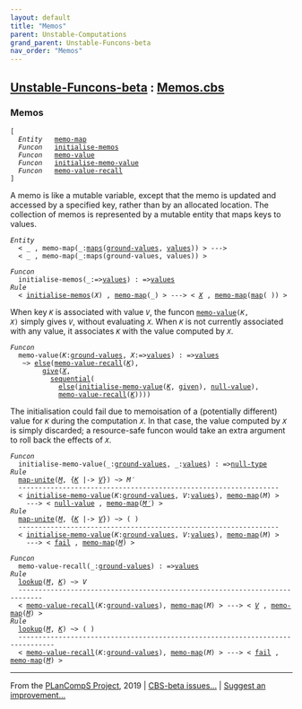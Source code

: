```yaml
---
layout: default
title: "Memos"
parent: Unstable-Computations
grand_parent: Unstable-Funcons-beta
nav_order: "Memos"
---
```


[Unstable-Funcons-beta] : [Memos.cbs]
-----------------------------

### Memos
<div class="highlighter-rouge"><pre class="highlight"><code>[
  <i class="keyword">Entity</i>   <span class="name"><a href="#Name_memo-map">memo-map</a></span>
  <i class="keyword">Funcon</i>   <span class="name"><a href="#Name_initialise-memos">initialise-memos</a></span>
  <i class="keyword">Funcon</i>   <span class="name"><a href="#Name_memo-value">memo-value</a></span>
  <i class="keyword">Funcon</i>   <span class="name"><a href="#Name_initialise-memo-value">initialise-memo-value</a></span>
  <i class="keyword">Funcon</i>   <span class="name"><a href="#Name_memo-value-recall">memo-value-recall</a></span>
]</code></pre></div>


A memo is like a mutable variable, except that the memo is updated and
accessed by a specified key, rather than by an allocated location. The
collection of memos is represented by a mutable entity that maps keys
to values.

<div class="highlighter-rouge"><pre class="highlight"><code><i class="keyword">Entity</i> 
  < _ , <span class="ent-name"><span id="Name_memo-map">memo-map</span></span>(_:<span class="name"><a href="../../../../../../Funcons-beta/Values/Composite/Maps/index.html#Name_maps">maps</a></span>(<span class="name"><a href="../../../../../../Funcons-beta/Values/Value-Types/index.html#Name_ground-values">ground-values</a></span>, <span class="name"><a href="../../../../../../Funcons-beta/Values/Value-Types/index.html#Name_values">values</a></span>)) > --->
  < _ , <span class="ent-name">memo-map</span>(_:<span class="name">maps</span>(<span class="name">ground-values</span>, <span class="name">values</span>)) ></code></pre></div>

<div class="highlighter-rouge"><pre class="highlight"><code><i class="keyword">Funcon</i>
  <span class="name"><span id="Name_initialise-memos">initialise-memos</span></span>(_:=><span class="name"><a href="../../../../../../Funcons-beta/Values/Value-Types/index.html#Name_values">values</a></span>) : =><span class="name"><a href="../../../../../../Funcons-beta/Values/Value-Types/index.html#Name_values">values</a></span>
<i class="keyword">Rule</i>
  < <span class="name"><a href="#Name_initialise-memos">initialise-memos</a></span>(<span id="Variable101_X"><i class="var">X</i></span>) , <span class="ent-name"><a href="#Name_memo-map">memo-map</a></span>(_) > ---> < <a href="#Variable101_X"><i class="var">X</i></a> , <span class="ent-name"><a href="#Name_memo-map">memo-map</a></span>(<span class="name"><a href="../../../../../../Funcons-beta/Values/Composite/Maps/index.html#Name_map">map</a></span>( )) ></code></pre></div>


When key <code><i class="var">K</i></code> is associated with value <code><i class="var">V</i></code>, the funcon <code><span class="name"><a href="#Name_memo-value">memo-value</a></span>(<i class="var">K</i>, <i class="var">X</i>)</code>
simply gives <code><i class="var">V</i></code>, without evaluating <code><i class="var">X</i></code>. When <code><i class="var">K</i></code> is not currently
associated with any value, it associates <code><i class="var">K</i></code> with the value computed
by <code><i class="var">X</i></code>.

<div class="highlighter-rouge"><pre class="highlight"><code><i class="keyword">Funcon</i>
  <span class="name"><span id="Name_memo-value">memo-value</span></span>(<span id="Variable278_K"><i class="var">K</i></span>:<span class="name"><a href="../../../../../../Funcons-beta/Values/Value-Types/index.html#Name_ground-values">ground-values</a></span>, <span id="Variable287_X"><i class="var">X</i></span>:=><span class="name"><a href="../../../../../../Funcons-beta/Values/Value-Types/index.html#Name_values">values</a></span>) : =><span class="name"><a href="../../../../../../Funcons-beta/Values/Value-Types/index.html#Name_values">values</a></span>
   ~> <span class="name"><a href="../../../../../../Funcons-beta/Computations/Abnormal/Failing/index.html#Name_else">else</a></span>(<span class="name"><a href="#Name_memo-value-recall">memo-value-recall</a></span>(<a href="#Variable278_K"><i class="var">K</i></a>),
        <span class="name"><a href="../../../../../../Funcons-beta/Computations/Normal/Giving/index.html#Name_give">give</a></span>(<a href="#Variable287_X"><i class="var">X</i></a>,
          <span class="name"><a href="../../../../../../Funcons-beta/Computations/Normal/Flowing/index.html#Name_sequential">sequential</a></span>(
            <span class="name"><a href="../../../../../../Funcons-beta/Computations/Abnormal/Failing/index.html#Name_else">else</a></span>(<span class="name"><a href="#Name_initialise-memo-value">initialise-memo-value</a></span>(<a href="#Variable278_K"><i class="var">K</i></a>, <span class="name"><a href="../../../../../../Funcons-beta/Computations/Normal/Giving/index.html#Name_given">given</a></span>), <span class="name"><a href="../../../../../../Funcons-beta/Values/Primitive/Null/index.html#Name_null-value">null-value</a></span>),
            <span class="name"><a href="#Name_memo-value-recall">memo-value-recall</a></span>(<a href="#Variable278_K"><i class="var">K</i></a>))))</code></pre></div>


The initialisation could fail due to memoisation of a (potentially
different) value for <code><i class="var">K</i></code> during the computation <code><i class="var">X</i></code>. In that case,
the value computed by <code><i class="var">X</i></code> is simply discarded; a resource-safe
funcon would take an extra argument to roll back the effects of <code><i class="var">X</i></code>.

<div class="highlighter-rouge"><pre class="highlight"><code><i class="keyword">Funcon</i>
  <span class="name"><span id="Name_initialise-memo-value">initialise-memo-value</span></span>(_:<span class="name"><a href="../../../../../../Funcons-beta/Values/Value-Types/index.html#Name_ground-values">ground-values</a></span>, _:<span class="name"><a href="../../../../../../Funcons-beta/Values/Value-Types/index.html#Name_values">values</a></span>) : =><span class="name"><a href="../../../../../../Funcons-beta/Values/Primitive/Null/index.html#Name_null-type">null-type</a></span>
<i class="keyword">Rule</i>
  <span class="name"><a href="../../../../../../Funcons-beta/Values/Composite/Maps/index.html#Name_map-unite">map-unite</a></span>(<a href="#Variable541_M"><i class="var">M</i></a>, {<a href="#Variable517_K"><i class="var">K</i></a> |-> <a href="#Variable525_V"><i class="var">V</i></a>}) ~> <span id="Variable505_M'"><i class="var">M&prime;</i></span>
  -----------------------------------------------------------------
  < <span class="name"><a href="#Name_initialise-memo-value">initialise-memo-value</a></span>(<span id="Variable517_K"><i class="var">K</i></span>:<span class="name"><a href="../../../../../../Funcons-beta/Values/Value-Types/index.html#Name_ground-values">ground-values</a></span>, <span id="Variable525_V"><i class="var">V</i></span>:<span class="name"><a href="../../../../../../Funcons-beta/Values/Value-Types/index.html#Name_values">values</a></span>), <span class="ent-name"><a href="#Name_memo-map">memo-map</a></span>(<span id="Variable541_M"><i class="var">M</i></span>) >
    ---> < <span class="name"><a href="../../../../../../Funcons-beta/Values/Primitive/Null/index.html#Name_null-value">null-value</a></span> , <span class="ent-name"><a href="#Name_memo-map">memo-map</a></span>(<a href="#Variable505_M'"><i class="var">M&prime;</i></a>) >
<i class="keyword">Rule</i>
  <span class="name"><a href="../../../../../../Funcons-beta/Values/Composite/Maps/index.html#Name_map-unite">map-unite</a></span>(<a href="#Variable643_M"><i class="var">M</i></a>, {<a href="#Variable619_K"><i class="var">K</i></a> |-> <a href="#Variable627_V"><i class="var">V</i></a>}) ~> ( )
  -----------------------------------------------------------------
  < <span class="name"><a href="#Name_initialise-memo-value">initialise-memo-value</a></span>(<span id="Variable619_K"><i class="var">K</i></span>:<span class="name"><a href="../../../../../../Funcons-beta/Values/Value-Types/index.html#Name_ground-values">ground-values</a></span>, <span id="Variable627_V"><i class="var">V</i></span>:<span class="name"><a href="../../../../../../Funcons-beta/Values/Value-Types/index.html#Name_values">values</a></span>), <span class="ent-name"><a href="#Name_memo-map">memo-map</a></span>(<span id="Variable643_M"><i class="var">M</i></span>) >
    ---> < <span class="name"><a href="../../../../../../Funcons-beta/Computations/Abnormal/Failing/index.html#Name_fail">fail</a></span> , <span class="ent-name"><a href="#Name_memo-map">memo-map</a></span>(<a href="#Variable643_M"><i class="var">M</i></a>) ></code></pre></div>

<div class="highlighter-rouge"><pre class="highlight"><code><i class="keyword">Funcon</i>
  <span class="name"><span id="Name_memo-value-recall">memo-value-recall</span></span>(_:<span class="name"><a href="../../../../../../Funcons-beta/Values/Value-Types/index.html#Name_ground-values">ground-values</a></span>) : =><span class="name"><a href="../../../../../../Funcons-beta/Values/Value-Types/index.html#Name_values">values</a></span>
<i class="keyword">Rule</i>
  <span class="name"><a href="../../../../../../Funcons-beta/Values/Composite/Maps/index.html#Name_lookup">lookup</a></span>(<a href="#Variable746_M"><i class="var">M</i></a>, <a href="#Variable731_K"><i class="var">K</i></a>) ~> <span id="Variable719_V"><i class="var">V</i></span>
  ----------------------------------------------------------------------------
  < <span class="name"><a href="#Name_memo-value-recall">memo-value-recall</a></span>(<span id="Variable731_K"><i class="var">K</i></span>:<span class="name"><a href="../../../../../../Funcons-beta/Values/Value-Types/index.html#Name_ground-values">ground-values</a></span>), <span class="ent-name"><a href="#Name_memo-map">memo-map</a></span>(<span id="Variable746_M"><i class="var">M</i></span>) > ---> < <a href="#Variable719_V"><i class="var">V</i></a> , <span class="ent-name"><a href="#Name_memo-map">memo-map</a></span>(<a href="#Variable746_M"><i class="var">M</i></a>) >
<i class="keyword">Rule</i>
  <span class="name"><a href="../../../../../../Funcons-beta/Values/Composite/Maps/index.html#Name_lookup">lookup</a></span>(<a href="#Variable831_M"><i class="var">M</i></a>, <a href="#Variable816_K"><i class="var">K</i></a>) ~> ( )
  -------------------------------------------------------------------------------
  < <span class="name"><a href="#Name_memo-value-recall">memo-value-recall</a></span>(<span id="Variable816_K"><i class="var">K</i></span>:<span class="name"><a href="../../../../../../Funcons-beta/Values/Value-Types/index.html#Name_ground-values">ground-values</a></span>), <span class="ent-name"><a href="#Name_memo-map">memo-map</a></span>(<span id="Variable831_M"><i class="var">M</i></span>) > ---> < <span class="name"><a href="../../../../../../Funcons-beta/Computations/Abnormal/Failing/index.html#Name_fail">fail</a></span> , <span class="ent-name"><a href="#Name_memo-map">memo-map</a></span>(<a href="#Variable831_M"><i class="var">M</i></a>) ></code></pre></div>



____

From the [PLanCompS Project], 2019 | [CBS-beta issues...] | [Suggest an improvement...]

[Memos.cbs]: Memos.cbs 
  "CBS SOURCE FILE"
[Funcons-beta]: /docs/Funcons-beta
 "FUNCONS-BETA"
[Unstable-Funcons-beta]: /docs/Unstable-Funcons-beta
  "UNSTABLE-FUNCONS-BETA"
[Languages-beta]: /docs/Languages-beta
  "LANGUAGES-BETA"
[Unstable-Languages-beta]: /docs/Unstable-Languages-beta
  "UNSTABLE-LANGUAGES-BETA"
[CBS-beta]:  "CBS-BETA"
[PLanCompS Project]: http://plancomps.org
  "PROGRAMMING LANGUAGE COMPONENTS AND SPECIFICATIONS PROJECT HOME PAGE"
[CBS-beta issues...]: https://github.com/plancomps/plancomps.github.io/issues
  "CBS-BETA ISSUE REPORTS ON GITHUB"
[Suggest an improvement...]: mailto:plancomps@gmail.com?Subject=CBS-beta%20-%20comment&Body=Re%3A%20CBS-beta%20specification%20at%20Unstable-Computations/Normal/Memos/Memos.cbs%0A%0AComment/Query/Issue/Suggestion%3A%0A%0A%0ASignature%3A%0A 
  "GENERATE AN EMAIL TEMPLATE"
